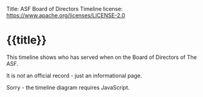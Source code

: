 Title: ASF Board of Directors Timeline
license: https://www.apache.org/licenses/LICENSE-2.0

# {{title}}

This timeline shows who has served when on the Board of Directors of The ASF.

It is <em>not</em> an official record - just an informational page.

<noscript>Sorry - the timeline diagram requires JavaScript.</noscript>

<div id="graph" style="width: 100%; height:500em;"></div>

<script src="./scripts/echarts.js"></script>
<script src="./data/directors.js"></script>
<script src="./scripts/directors-timeline.js"></script>
<script type="text/javascript">
  window.asf.directorsTimelineChart(document.getElementById('graph'), window.asf.getDirectorsTimelineData())
</script>

> This data comes from <a href='./data/directors.js'>`./data/directors.js`</a>
